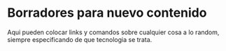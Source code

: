 # Borradores para nuevo contenido

Aqui pueden colocar links y comandos sobre cualquier cosa a lo random, siempre especificando de que tecnologia se trata.
